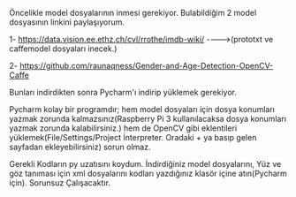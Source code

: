 Öncelikle model dosyalarının inmesi gerekiyor. Bulabildiğim 2 model dosyasının linkini paylaşıyorum.

1-  https://data.vision.ee.ethz.ch/cvl/rrothe/imdb-wiki/                 ---->(prototxt ve caffemodel dosyaları inecek.)

2-  https://github.com/raunaqness/Gender-and-Age-Detection-OpenCV-Caffe

Bunları indirdikten sonra Pycharm'ı indirip yüklemek gerekiyor.

Pycharm kolay bir programdır; hem model dosyaları için dosya konumları yazmak zorunda kalmazsınız(Raspberry Pi 3 kullanılacaksa dosya konumları yazmak zorunda kalabilirsiniz.) hem de OpenCV gibi eklentileri yüklemek(File/Settings/Project İnterpreter. Oradaki + ya basıp gelen sayfadan ekleyebilirsiniz) sorun olmaz.

Gerekli Kodların py uzatısını koydum. İndirdiğiniz model dosyalarını, Yüz ve göz tanıması için xml dosyalarını kodları yazdığınız klasör içine atın(Pycharm için). Sorunsuz Çalışacaktır.
